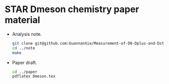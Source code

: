 # STAR Dmeson chemistry paper material

- Analysis note.  
    ```bash
    git clone git@github.com:GuannanXie/Measurement-of-D0-Dplus-and-Dstar-meson-production-in-Au-Au-collisions-at-sNN-200-GeV.git
    cd ../note
    make
    ```

- Paper draft.  
    ```bash
    cd ../paper
    pdflatex Dmeson.tex
    ```
